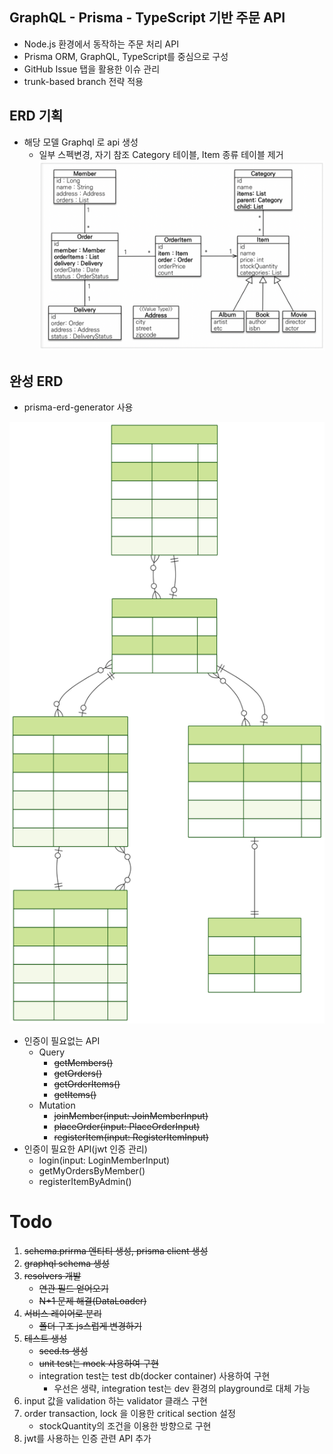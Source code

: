 
## GraphQL - Prisma - TypeScript 기반 주문 API

- Node.js 환경에서 동작하는 주문 처리 API
- Prisma ORM, GraphQL, TypeScript를 중심으로 구성
- GitHub Issue 탭을 활용한 이슈 관리
- trunk-based branch 전략 적용


## ERD 기획
- 해당 모델 Graphql 로 api 생성
    - 일부 스펙변경, 자기 참조 Category 테이블, Item 종류 테이블 제거
![model1](images/model.webp)

## 완성 ERD

- prisma-erd-generator 사용

![model2](prisma/erd/ERD.svg)
- 인증이 필요없는 API
    - Query
        - ~~getMembers()~~
        - ~~getOrders()~~
        - ~~getOrderItems()~~
        - ~~getItems()~~
    - Mutation
        - ~~joinMember(input: JoinMemberInput)~~
        - ~~placeOrder(input: PlaceOrderInput)~~
        - ~~registerItem(input: RegisterItemInput)~~
- 인증이 필요한 API(jwt 인증 관리)
    - login(input: LoginMemberInput)
    - getMyOrdersByMember()
    - registerItemByAdmin()


# Todo

1. ~~schema.prirma 엔티티 생성, prisma client 생성~~
2. ~~graphql schema 생성~~
3. ~~resolvers 개발~~
    - ~~연관 필드 얻어오기~~
    - ~~N+1 문제 해결(DataLoader)~~
4. ~~서비스 레이어로 분리~~
    - ~~폴더 구조 js스럽게 변경하기~~
5. ~~테스트 생성~~
    - ~~seed.ts 생성~~
    - ~~unit test는 mock 사용하여 구현~~
    - integration test는 test db(docker container) 사용하여 구현
        - 우선은 생략, integration test는 dev 환경의 playground로 대체 가능
6. input 값을 validation 하는 validator 클래스 구현
7. order transaction, lock 을 이용한 critical section 설정
    - stockQuantity의 조건을 이용한 방향으로 구현
8. jwt를 사용하는 인증 관련 API 추가